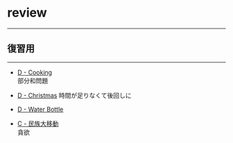 # review
___
## 復習用
___

- [D - Cooking](https://atcoder.jp/contests/abc204/tasks/abc204_d)  
部分和問題

- [D - Christmas](https://atcoder.jp/contests/abc115/tasks/abc115_d)
時間が足りなくて後回しに

- [D - Water Bottle](https://atcoder.jp/contests/abc144/tasks/abc144_d)  

-  [C - 民族大移動](https://atcoder.jp/contests/abc024/tasks/abc024_c)  
  貪欲